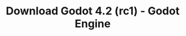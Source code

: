 ---
# Generated by /scripts/js/download_archive_generator !!! do not edit by hand !!!
title: 'Download Godot 4.2 (rc1) - Godot Engine'
type: 'download/archive'
name: '4.2'
flavor: 'rc1'
release_date: '2023-11-17T03:00:00-00:00'
release_notes: '/article/release-candidate-godot-4-2-rc-1/'
links:
  android.apk:
    name: 'android.apk'
    title: 'Android'
    caption: 'Universal APK (ARM64 + ARMv7 + x86_64 + x86)'
    tags:
      - 'APK download'
      - 'ARM64/v7'
      - 'x86 (64 & 32 bit)'
    hosts:
      github_builds:
        regular: 'https://github.com/godotengine/godot-builds/releases/download/4.2-rc1/Godot_v4.2-rc1_android_editor.apk'
        mono: '#'
      github:
        regular: 'https://github.com/godotengine/godot/releases/download/4.2-rc1/Godot_v4.2-rc1_android_editor.apk'
        mono: '#'
  linux.64:
    name: 'linux.64'
    title: 'Linux'
    caption: 'Standard (x86_64)'
    tags:
      - '64 bit'
    hosts:
      github_builds:
        regular: 'https://github.com/godotengine/godot-builds/releases/download/4.2-rc1/Godot_v4.2-rc1_linux.x86_64.zip'
        mono: 'https://github.com/godotengine/godot-builds/releases/download/4.2-rc1/Godot_v4.2-rc1_mono_linux_x86_64.zip'
      github:
        regular: 'https://github.com/godotengine/godot/releases/download/4.2-rc1/Godot_v4.2-rc1_linux.x86_64.zip'
        mono: 'https://github.com/godotengine/godot/releases/download/4.2-rc1/Godot_v4.2-rc1_mono_linux_x86_64.zip'
  macos.universal:
    name: 'macos.universal'
    title: 'macOS'
    caption: 'Universal (x86_64 + Apple Silicon)'
    tags:
      - 'Intel/Apple Silicon'
      - '64 bit'
    hosts:
      github_builds:
        regular: 'https://github.com/godotengine/godot-builds/releases/download/4.2-rc1/Godot_v4.2-rc1_macos.universal.zip'
        mono: 'https://github.com/godotengine/godot-builds/releases/download/4.2-rc1/Godot_v4.2-rc1_mono_macos.universal.zip'
      github:
        regular: 'https://github.com/godotengine/godot/releases/download/4.2-rc1/Godot_v4.2-rc1_macos.universal.zip'
        mono: 'https://github.com/godotengine/godot/releases/download/4.2-rc1/Godot_v4.2-rc1_mono_macos.universal.zip'
  windows.64:
    name: 'windows.64'
    title: 'Windows'
    caption: 'Standard (x86_64)'
    tags:
      - '64 bit'
    hosts:
      github_builds:
        regular: 'https://github.com/godotengine/godot-builds/releases/download/4.2-rc1/Godot_v4.2-rc1_win64.exe.zip'
        mono: 'https://github.com/godotengine/godot-builds/releases/download/4.2-rc1/Godot_v4.2-rc1_mono_win64.zip'
      github:
        regular: 'https://github.com/godotengine/godot/releases/download/4.2-rc1/Godot_v4.2-rc1_win64.exe.zip'
        mono: 'https://github.com/godotengine/godot/releases/download/4.2-rc1/Godot_v4.2-rc1_mono_win64.zip'
  web:
    name: 'web'
    title: 'Web editor'
    caption: ''
    tags:
      - 'Self-hosted'
      - 'Cross-platform'
    hosts:
      github_builds:
        regular: 'https://github.com/godotengine/godot-builds/releases/download/4.2-rc1/Godot_v4.2-rc1_web_editor.zip'
        mono: '#'
      github:
        regular: 'https://github.com/godotengine/godot/releases/download/4.2-rc1/Godot_v4.2-rc1_web_editor.zip'
        mono: '#'
  linux.arm64:
    name: 'linux.arm64'
    title: 'Linux'
    caption: 'Standard (ARM64)'
    tags:
      - 'ARM64'
      - '64 bit'
    hosts:
      github_builds:
        regular: 'https://github.com/godotengine/godot-builds/releases/download/4.2-rc1/Godot_v4.2-rc1_linux.arm64.zip'
        mono: 'https://github.com/godotengine/godot-builds/releases/download/4.2-rc1/Godot_v4.2-rc1_mono_linux_arm64.zip'
      github:
        regular: 'https://github.com/godotengine/godot/releases/download/4.2-rc1/Godot_v4.2-rc1_linux.arm64.zip'
        mono: 'https://github.com/godotengine/godot/releases/download/4.2-rc1/Godot_v4.2-rc1_mono_linux_arm64.zip'
  linux.32:
    name: 'linux.32'
    title: 'Linux'
    caption: 'Standard (x86)'
    tags:
      - '32 bit'
    hosts:
      github_builds:
        regular: 'https://github.com/godotengine/godot-builds/releases/download/4.2-rc1/Godot_v4.2-rc1_linux.x86_32.zip'
        mono: 'https://github.com/godotengine/godot-builds/releases/download/4.2-rc1/Godot_v4.2-rc1_mono_linux_x86_32.zip'
      github:
        regular: 'https://github.com/godotengine/godot/releases/download/4.2-rc1/Godot_v4.2-rc1_linux.x86_32.zip'
        mono: 'https://github.com/godotengine/godot/releases/download/4.2-rc1/Godot_v4.2-rc1_mono_linux_x86_32.zip'
  linux.arm32:
    name: 'linux.arm32'
    title: 'Linux'
    caption: 'Standard (ARM32)'
    tags:
      - 'ARM32'
      - '32 bit'
    hosts:
      github_builds:
        regular: 'https://github.com/godotengine/godot-builds/releases/download/4.2-rc1/Godot_v4.2-rc1_linux.arm32.zip'
        mono: 'https://github.com/godotengine/godot-builds/releases/download/4.2-rc1/Godot_v4.2-rc1_mono_linux_arm32.zip'
      github:
        regular: 'https://github.com/godotengine/godot/releases/download/4.2-rc1/Godot_v4.2-rc1_linux.arm32.zip'
        mono: 'https://github.com/godotengine/godot/releases/download/4.2-rc1/Godot_v4.2-rc1_mono_linux_arm32.zip'
  windows.32:
    name: 'windows.32'
    title: 'Windows'
    caption: 'Standard (x86)'
    tags:
      - '32 bit'
    hosts:
      github_builds:
        regular: 'https://github.com/godotengine/godot-builds/releases/download/4.2-rc1/Godot_v4.2-rc1_win32.exe.zip'
        mono: 'https://github.com/godotengine/godot-builds/releases/download/4.2-rc1/Godot_v4.2-rc1_mono_win32.zip'
      github:
        regular: 'https://github.com/godotengine/godot/releases/download/4.2-rc1/Godot_v4.2-rc1_win32.exe.zip'
        mono: 'https://github.com/godotengine/godot/releases/download/4.2-rc1/Godot_v4.2-rc1_mono_win32.zip'
  aar_library:
    name: 'aar_library'
    title: 'AAR library'
    caption: ''
    tags:
      - 'Android plugins'
      - 'Java'
      - 'Kotlin'
    hosts:
      github_builds:
        regular: 'https://github.com/godotengine/godot-builds/releases/download/4.2-rc1/godot-lib.4.2.rc1.template_release.aar'
        mono: '#'
      github:
        regular: 'https://github.com/godotengine/godot/releases/download/4.2-rc1/godot-lib.4.2.rc1.template_release.aar'
        mono: '#'
  templates:
    name: 'templates'
    title: 'Export templates'
    caption: ''
    tags:
      - 'Used to export your games to all supported platforms'
    hosts:
      github_builds:
        regular: 'https://github.com/godotengine/godot-builds/releases/download/4.2-rc1/Godot_v4.2-rc1_export_templates.tpz'
        mono: 'https://github.com/godotengine/godot-builds/releases/download/4.2-rc1/Godot_v4.2-rc1_mono_export_templates.tpz'
      github:
        regular: 'https://github.com/godotengine/godot/releases/download/4.2-rc1/Godot_v4.2-rc1_export_templates.tpz'
        mono: 'https://github.com/godotengine/godot/releases/download/4.2-rc1/Godot_v4.2-rc1_mono_export_templates.tpz'
primaryPlatforms:
  - 'android.apk'
  - 'linux.64'
  - 'macos.universal'
  - 'windows.64'
  - 'web'
  - 'templates'
---